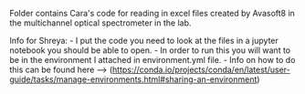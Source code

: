 Folder contains Cara's code for reading in excel files created by Avasoft8 in the multichannel optical spectrometer in the lab.

Info for Shreya:
    - I put the code you need to look at the files in a jupyter notebook you should be able to open.
    - In order to run this you will want to be in the environment I attached in environment.yml file.
    - Info on how to do this can be found here --> (https://conda.io/projects/conda/en/latest/user-guide/tasks/manage-environments.html#sharing-an-environment)

